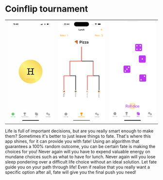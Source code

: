 # Coinflip tournament

| | | |
:---:|:---:|:---:
![image](images/cs1.png) | ![image](images/cs2.png) | ![image](images/cs3.png)

Life is full of important decisions, but are you really smart enough to make them?
Sometimes it's better to just leave things to fate. That's where this app shines, for it can provide you with fate!
Using an algorithm that guarantees a 100% random outcome, you can be certain fate is making the choices for you!
Never again will you have to expend valuable energy on mundane choices such as what to have for lunch. Never again will you lose sleep pondering over a difficult life choice without an ideal solution. Let fate guide you on your path through life! Even if realise that you really want a specific option after all, fate will give you the final push you need!
